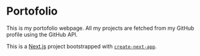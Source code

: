 # Portofolio 

This is my portofolio webpage. All my projects are fetched from my GitHub profile using the GitHub API.

This is a [Next.js](https://nextjs.org/) project bootstrapped with [`create-next-app`](https://github.com/vercel/next.js/tree/canary/packages/create-next-app).


